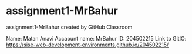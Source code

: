 # assignment1-MrBahur
assignment1-MrBahur created by GitHub Classroom


Name: Matan Anavi
Accaount name: MrBahur
ID: 204502215
Link to GitIO: https://sise-web-development-environments.github.io/204502215/